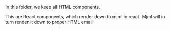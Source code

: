In this folder, we keep all HTML components.

This are React components, which render down to mjml in react.
Mjml will in turn render it down to proper HTML email

